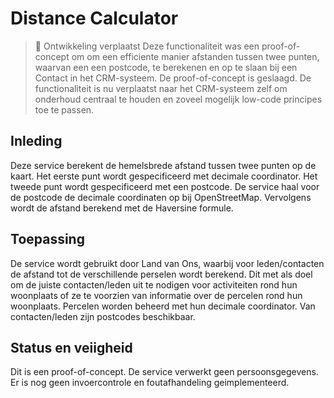 # Distance Calculator

>
> 🚧 Ontwikkeling verplaatst
> Deze functionaliteit was een proof-of-concept om om een efficiente manier afstanden tussen twee punten, waarvan een een postcode, te berekenen en op te slaan bij een Contact
> in het CRM-systeem. De proof-of-concept is geslaagd. De functionaliteit is nu verplaatst naar het CRM-systeem zelf om onderhoud centraal te houden en zoveel mogelijk 
> low-code principes toe te passen. 
>

## Inleding
Deze service berekent de hemelsbrede afstand tussen twee punten op de kaart. Het eerste punt wordt gespecificeerd met decimale coordinator. Het tweede punt wordt gespecificeerd met een postcode. De service haal voor de postcode de decimale coordinaten op bij OpenStreetMap. Vervolgens wordt de afstand berekend met de Haversine formule.

## Toepassing
De service wordt gebruikt door Land van Ons, waarbij voor leden/contacten de afstand tot de verschillende perselen wordt berekend. Dit met als doel om de juiste contacten/leden uit te nodigen voor activiteiten rond hun woonplaats of ze te voorzien van informatie over de percelen rond hun woonplaats. Percelen worden beheerd met hun decimale coordinator. Van contacten/leden zijn postcodes beschikbaar.

## Status en veiigheid
Dit is een proof-of-concept. De service verwerkt geen persoonsgegevens. Er is nog geen invoercontrole en foutafhandeling geimplementeerd.